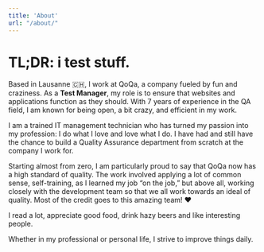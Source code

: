 ```yaml
---
title: 'About'
url: "/about/"
---
```


# TL;DR: i test stuff.

Based in Lausanne 🇨🇭, I work at QoQa, a company fueled by fun and craziness. As a **Test Manager**, my role is to ensure that websites and applications function as they should. With 7 years of experience in the QA field, I am known for being open, a bit crazy, and efficient in my work.

I am a trained IT management technician who has turned my passion into my profession: I do what I love and love what I do. I have had and still have the chance to build a Quality Assurance department from scratch at the company I work for.

Starting almost from zero, I am particularly proud to say that QoQa now has a high standard of quality. The work involved applying a lot of common sense, self-training, as I learned my job “on the job,” but above all, working closely with the development team so that we all work towards an ideal of quality. Most of the credit goes to this amazing team! ♥️

I read a lot, appreciate good food, drink hazy beers and like interesting people.

Whether in my professional or personal life, I strive to improve things daily.